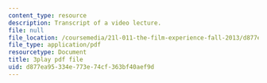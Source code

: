 ```yaml
---
content_type: resource
description: Transcript of a video lecture.
file: null
file_location: /coursemedia/21l-011-the-film-experience-fall-2013/d877ea95334e773e74cf363bf40aef9d_flAwb1TmOkQ.pdf
file_type: application/pdf
resourcetype: Document
title: 3play pdf file
uid: d877ea95-334e-773e-74cf-363bf40aef9d
---
```

